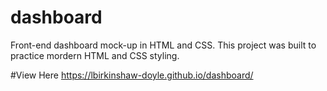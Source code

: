 # dashboard
Front-end dashboard mock-up in HTML and CSS. This project was built to practice mordern HTML and CSS styling.

#View Here
https://lbirkinshaw-doyle.github.io/dashboard/
